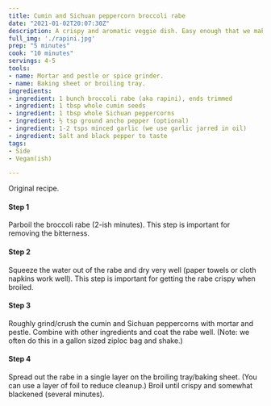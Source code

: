 ```yaml
---
title: Cumin and Sichuan peppercorn broccoli rabe
date: "2021-01-02T20:07:30Z"
description: A crispy and aromatic veggie dish. Easy enough that we make it fairly often, but fancy enough to impress the uninitiated. We've sometimes served this at Thanksgiving.
full_img: './rapini.jpg'
prep: "5 minutes"
cook: "10 minutes"
servings: 4-5
tools:
- name: Mortar and pestle or spice grinder.
- name: Baking sheet or broiling tray.
ingredients:
- ingredient: 1 bunch broccoli rabe (aka rapini), ends trimmed
- ingredient: 1 tbsp whole cumin seeds
- ingredient: 1 tbsp whole Sichuan peppercorns
- ingredient: ½ tsp ground ancho pepper (optional)
- ingredient: 1-2 tsps minced garlic (we use garlic jarred in oil)
- ingredient: Salt and black pepper to taste
tags:
- Side
- Vegan(ish)

---
```


Original recipe.

#### Step 1

Parboil the broccoli rabe (2-ish minutes). This step is important for removing the bitterness.

#### Step 2

Squeeze the water out of the rabe and dry very well (paper towels or cloth napkins work well). This step is important for getting the rabe crispy when broiled.

#### Step 3

Roughly grind/crush the cumin and Sichuan peppercorns with mortar and pestle. Combine with other ingredients and coat the rabe well. (Note: we often do this in a gallon sized ziploc bag and shake.)

#### Step 4

Spread out the rabe in a single layer on the broiling tray/baking sheet. (You can use a layer of foil to reduce cleanup.) Broil until crispy and somewhat blackened (several minutes).

